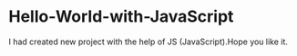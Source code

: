# Hello-World-with-JavaScript
I had created new project  with the help of JS (JavaScript).Hope you like it.
